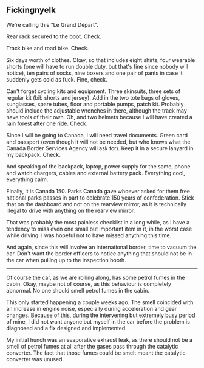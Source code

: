## Fickingnyelk

We're calling this "Le Grand Départ".

Rear rack secured to the boot. Check.

Track bike and road bike. Check.

Six days worth of clothes. Okay, so that includes eight shirts, four wearable shorts (one will have to run double duty, but that's fine since nobody will notice), ten pairs of socks, nine boxers and one pair of pants in case it suddenly gets cold as fuck. Fine, check.

Can't forget cycling kits and equipment. Three skinsuits, three sets of regular kit (bib shorts and jersey). Add in the two tote bags of gloves, sunglasses, spare tubes, floor and portable pumps, patch kit. Probably should include the adjustable wrenches in there, although the track may have tools of their own. Oh, and two helmets because I will have created a rain forest after one ride. Check.

Since I will be going to Canada, I will need travel documents. Green card and passport (even though it will not be needed, but who knows what the Canada Border Services Agency will ask for). Keep it in a secure lanyard in my backpack. Check.

And speaking of the backpack, laptop, power supply for the same, phone and watch chargers, cables and external battery pack. Everything cool, everything calm.

Finally, it is Canada 150. Parks Canada gave whoever asked for them free national parks passes in part to celebrate 150 years of confederation. Stick that on the dashboard and not on the rearview mirror, as it is technically illegal to drive with anything on the rearview mirror.

That was probably the most painless checklist in a long while, as I have a tendency to miss even one small but important item in it, in the worst case while driving. I was hopeful not to have missed anything this time.

And again, since this will involve an international border, time to vacuum the car. Don't want the border officers to notice anything that should not be in the car when pulling up to the inspection booth.

-----

Of course the car, as we are rolling along, has some petrol fumes in the cabin. Okay, maybe not of course, as this behaviour is completely abnormal. No one should smell petrol fumes in the cabin.

This only started happening a couple weeks ago. The smell coincided with an increase in engine noise, especially during acceleration and gear changes. Because of this, during the intervening but extremely busy period of mine, I did not want anyone but myself in the car before the problem is diagnosed and a fix designed and implemented.

My initial hunch was an evaporative exhaust leak, as there should not be a smell of petrol fumes at all after the gases pass through the catalytic converter. The fact that those fumes could be smelt meant the catalytic converter was unused.
